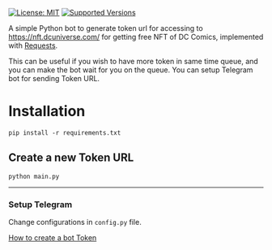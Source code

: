 [![License: MIT](https://img.shields.io/badge/License-MIT-yellow.svg)](https://opensource.org/licenses/MIT)
[![Supported Versions](https://img.shields.io/pypi/pyversions/requests.svg)](https://pypi.org/project/requests)

A simple Python bot to generate token url for accessing to https://nft.dcuniverse.com/ for getting free NFT of DC Comics, implemented with [Requests](https://github.com/kennethreitz/requests).

This can be useful if you wish to have more token in same time queue, and you can make the bot wait for you on the queue.
You can setup Telegram bot for sending Token URL.


# Installation
`pip install -r requirements.txt`


## Create a new Token URL

```shell
python main.py
```
------

### Setup Telegram
Change configurations in ``config.py`` file.

[How to create a bot Token](https://core.telegram.org/bots)


